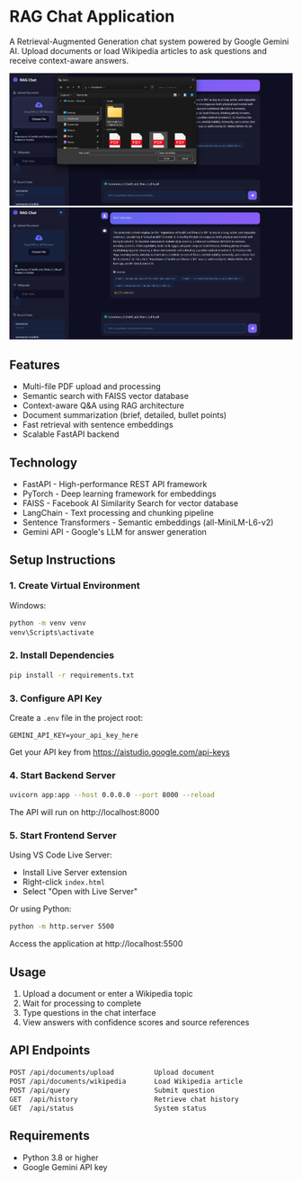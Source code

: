 # RAG Chat Application

A Retrieval-Augmented Generation chat system powered by Google Gemini AI. Upload documents or load Wikipedia articles to ask questions and receive context-aware answers.

![Upload Interface](ss/upload.png)
![Chat Interface](ss/chat.png)

## Features

- Multi-file PDF upload and processing
- Semantic search with FAISS vector database
- Context-aware Q&A using RAG architecture
- Document summarization (brief, detailed, bullet points)
- Fast retrieval with sentence embeddings
- Scalable FastAPI backend

## Technology

- FastAPI - High-performance REST API framework
- PyTorch - Deep learning framework for embeddings
- FAISS - Facebook AI Similarity Search for vector database
- LangChain - Text processing and chunking pipeline
- Sentence Transformers - Semantic embeddings (all-MiniLM-L6-v2)
- Gemini API - Google's LLM for answer generation

## Setup Instructions

### 1. Create Virtual Environment

Windows:
```bash
python -m venv venv
venv\Scripts\activate
```

### 2. Install Dependencies

```bash
pip install -r requirements.txt
```

### 3. Configure API Key

Create a `.env` file in the project root:

```
GEMINI_API_KEY=your_api_key_here
```

Get your API key from https://aistudio.google.com/api-keys

### 4. Start Backend Server

```bash
uvicorn app:app --host 0.0.0.0 --port 8000 --reload
```

The API will run on http://localhost:8000

### 5. Start Frontend Server

Using VS Code Live Server:
- Install Live Server extension
- Right-click `index.html`
- Select "Open with Live Server"

Or using Python:
```bash
python -m http.server 5500
```

Access the application at http://localhost:5500

## Usage

1. Upload a document or enter a Wikipedia topic
2. Wait for processing to complete
3. Type questions in the chat interface
4. View answers with confidence scores and source references

## API Endpoints

```
POST /api/documents/upload          Upload document
POST /api/documents/wikipedia       Load Wikipedia article
POST /api/query                     Submit question
GET  /api/history                   Retrieve chat history
GET  /api/status                    System status
```
## Requirements

- Python 3.8 or higher
- Google Gemini API key
